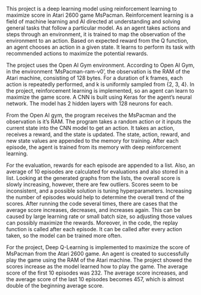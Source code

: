 This project is a deep learning model using reinforcement learning to maximize score in Atari 2600 game MsPacman.
Reinforcement learning is a field of machine learning and AI directed at understanding and solving general tasks that follow a particular model.
As an agent takes actions and steps through an environment, it is trained to map the observation of the environment to an action.
Based on expected reward from the Q function, an agent chooses an action in a given state.
It learns to perform its task with recommended actions to maximize the potential rewards.

The project uses the Open AI Gym environment.
According to Open AI Gym, in the environment ‘MsPacman-ram-v0’, the observation is the RAM of the Atari machine, consisting of 128 bytes.
For a duration of k frames, each action is repeatedly performed, and k is uniformly sampled from {2, 3, 4}.
In the project, reinforcement learning is implemented, so an agent can learn to maximize the game score.
A CNN is built using Keras for the agent’s neural network. The model has 2 hidden layers with 128 neurons for each. 

From the Open AI gym, the program receives the MsPacman and the observation is it’s RAM.
The program takes a random action or it inputs the current state into the CNN model to get an action.
It takes an action, receives a reward, and the state is updated.
The state, action, reward, and new state values are appended to the memory for training.
After each episode, the agent is trained from its memory with deep reinforcement learning. 

For the evaluation, rewards for each episode are appended to a list.
Also, an average of 10 episodes are calculated for evaluations and also stored in a list.
Looking at the generated graphs from the lists, the overall score is slowly increasing, however, there are few outliers.
Scores seem to be inconsistent, and a possible solution is tuning hyperparameters.
Increasing the number of episodes would help to determine the overall trend of the scores.
After running the code several times, there are cases that the average score increases, decreases, and increases again.
This can be caused by large learning rate or small batch size, so adjusting those values can possibly maximize the rewards.
Moreover, in the code, the replay function is called after each episode.
It can be called after every action taken, so the model can be trained more often.

For the project, Deep Q-Learning is implemented to maximize the score of MsPacman from the Atari 2600 game.
An agent is created to successfully play the game using the RAM of the Atari machine.
The project showed the scores increase as the model learned how to play the game.
The average score of the first 10 episodes was 232.
The average score increases, and the average score of the last 10 episodes becomes 457, which is almost double of the beginning average score.

